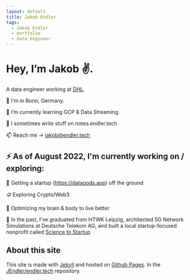 ```yaml
---
layout: default
title: Jakob Endler
tags:
  - Jakob Endler
  - portfolio
  - data engineer
---
```

# Hey, I’m Jakob ✌️.

A data engineer working at [DHL](https://www.dpdhl.com/en.html).

📍 I'm in Bonn, Germany.

🌱 I’m currently learning GCP & Data Streaming.

📝 I sometimes write stuff on notes.endler.tech

📫 Reach me -> jakob@endler.tech

## ⚡️ As of August 2022, I'm currently working on / exploring:

👀 Getting a startup (https://datapods.app) off the ground

🪙 Exploring Crypto/Web3

🧠 Optimizing my brain & body to live better

🧪 In the past, I've graduated from HTWK Leipzig, architected 5G Network Simulations at Deutsche Telekom AG, and built a local startup-focused nonprofit called [Science to Startup](https://s2s-bonn.de)

## About this site

This site is made with [Jekyll](http://jekyllrb.com) and hosted on [Github Pages](https://pages.github.com/).
In the [JEndler/endler.tech](https://github.com/JEndler/endler.tech) repository.
